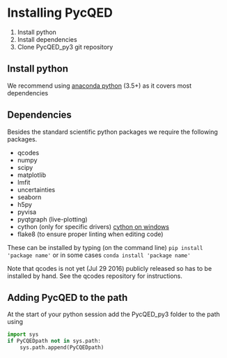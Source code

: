 # Installing PycQED 
1. Install python 
2. Install dependencies 
3. Clone PycQED_py3 git repository

## Install python 
We recommend using [anaconda python](https://www.continuum.io/downloads) (3.5+) as it covers most dependencies

## Dependencies
Besides the standard scientific python packages we require the following packages.

* qcodes
* numpy 
* scipy 
* matplotlib
* lmfit 
* uncertainties
* seaborn 
* h5py
* pyvisa
* pyqtgraph (live-plotting)
* cython (only for specific drivers) [cython on windows](compiling_with_cython.md)
* flake8 (to ensure proper linting when editing code)

These can be installed by typing (on the command line) 
``` pip install 'package name' ``` 
or in some cases 
``` conda install 'package name' ``` 

Note that qcodes is not yet (Jul 29 2016) publicly released so has to be installed by hand. See the qcodes repository for instructions. 

## Adding PycQED to the path 
At the start of your python session add the PycQED_py3 folder to the path using 

```python 
import sys
if PyCQEDpath not in sys.path:
    sys.path.append(PyCQEDpath)
```



